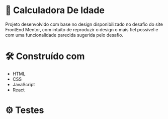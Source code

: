 # :rocket: Calculadora De Idade
Projeto desenvolvido com base no design disponibilizado no desafio do site FrontEnd Mentor, com intuito de reproduzir o design o mais fiel possível e com uma funcionalidade parecida sugerida pelo desafio.

# :hammer_and_wrench: Construído com
* HTML
* CSS 
* JavaScript
* React

# :gear: Testes
